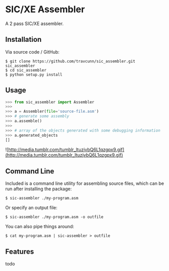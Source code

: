 SIC/XE Assembler
================

A 2 pass SIC/XE assembler.


Installation
------------

Via source code / GitHub:

    $ git clone https://github.com/travcunn/sic_assembler.git sic_assembler
    $ cd sic_assembler
    $ python setup.py install
    

Usage
-----
```python
>>> from sic_assembler import Assembler
>>>
>>> a = Assembler(file='source-file.asm')
>>> # generate some assembly
>>> a.assemble()
>>>
>>> # array of the objects generated with some debugging information
>>> a.generated_objects
[]
```
![http://media.tumblr.com/tumblr_ltuzjvbQ6L1qzgpx9.gif](http://media.tumblr.com/tumblr_ltuzjvbQ6L1qzgpx9.gif)


Command Line
------------
Included is a command line utility for assembling source files, which can be run after installing the package:

    $ sic-assembler ./my-program.asm
    
Or specify an output file:

    $ sic-assembler ./my-program.asm -o outfile
    
You can also pipe things around:

    $ cat my-program.asm | sic-assembler > outfile


Features
--------
todo
